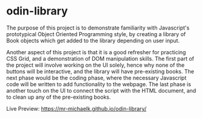 # odin-library

The purpose of this project is to demonstrate familiarity with Javascript's prototypical Object Oriented Programming style, by creating a library of Book objects which get added to the library depending on user input.

Another aspect of this project is that it is a good refresher for practicing CSS Grid, and a demonstration of DOM manipulation skills.
The first part of the project will involve working on the UI solely, hence why none of the buttons will be interactive, and the library will have pre-existing books. 
The next phase would be the coding phase, where the necessary Javascript code will be written to add functionality to the webpage. 
The last phase is another touch on the UI to connect the script with the HTML document, and to clean up any of the pre-existing books.

Live Preview: https://mr-michaelk.github.io/odin-library/
